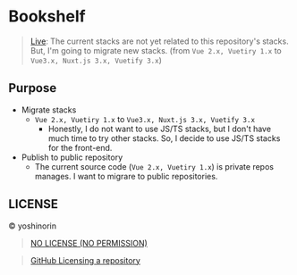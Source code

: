 # Bookshelf

> [Live](https://bookshelf.yoshinorin.net/): The current stacks are not yet related to this repository's stacks. But, I'm going to migrate new stacks. (from `Vue 2.x, Vuetiry 1.x` to `Vue3.x, Nuxt.js 3.x, Vuetify 3.x`)

## Purpose

- Migrate stacks
    - `Vue 2.x, Vuetiry 1.x` to `Vue3.x, Nuxt.js 3.x, Vuetify 3.x`
        - Honestly, I do not want to use JS/TS stacks, but I don't have much time to try other stacks. So, I decide to use JS/TS stacks for the front-end.
- Publish to public repository
    - The current source code (`Vue 2.x, Vuetiry 1.x`) is private repos manages. I want to migrare to public repositories.


## LICENSE

© yoshinorin

> [NO LICENSE (NO PERMISSION)](https://choosealicense.com/no-permission/)

> [GitHub Licensing a repository](https://docs.github.com/en/repositories/managing-your-repositorys-settings-and-features/customizing-your-repository/licensing-a-repository)
